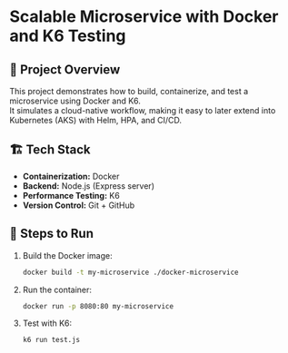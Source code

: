 # Scalable Microservice with Docker and K6 Testing

## 📌 Project Overview
This project demonstrates how to build, containerize, and test a microservice using Docker and K6.  
It simulates a cloud-native workflow, making it easy to later extend into Kubernetes (AKS) with Helm, HPA, and CI/CD.

## 🏗️ Tech Stack
- **Containerization:** Docker  
- **Backend:** Node.js (Express server)  
- **Performance Testing:** K6  
- **Version Control:** Git + GitHub  

## 🚀 Steps to Run
1. Build the Docker image:
   ```sh
   docker build -t my-microservice ./docker-microservice
2. Run the container:
   ```sh
   docker run -p 8080:80 my-microservice
3. Test with K6:
   ```sh
   k6 run test.js

